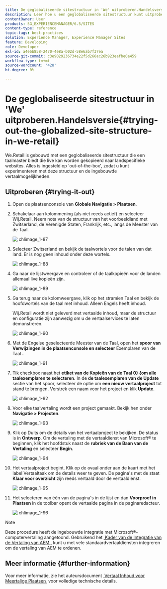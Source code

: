 ```yaml
---
title: De geglobaliseerde sitestructuur in 'We' uitproberen.Handelsversie
description: Leer hoe u een geglobaliseerde sitestructuur kunt uitproberen in Adobe Experience Manager met We.Retail.
contentOwner: User
products: SG_EXPERIENCEMANAGER/6.5/SITES
content-type: reference
topic-tags: best-practices
solution: Experience Manager, Experience Manager Sites
feature: Developing
role: Developer
exl-id: a4e6b858-2470-4e8a-b02d-58e6ab7f37ea
source-git-commit: c3e9029236734e22f5d266ac26b923eafbe0a459
workflow-type: tm+mt
source-wordcount: '428'
ht-degree: 0%

---
```


# De geglobaliseerde sitestructuur in &#39;We&#39; uitproberen.Handelsversie{#trying-out-the-globalized-site-structure-in-we-retail}

We.Retail is gebouwd met een geglobaliseerde sitestructuur die een taalmaster biedt die live kan worden gekopieerd naar landspecifieke websites. Alles is ingesteld op &#39;out-of-the-box&#39;, zodat u kunt experimenteren met deze structuur en de ingebouwde vertaalmogelijkheden.

## Uitproberen {#trying-it-out}

1. Open de plaatsenconsole van **Globale Navigatie > Plaatsen**.
1. Schakelaar aan kolommening (als niet reeds actief) en selecteer Wij.Retail. Neem nota van de structuur van het voorbeeldland met Zwitserland, de Verenigde Staten, Frankrijk, etc., langs de Meester van de Taal.

   ![&#x200B; chlimage_1-87 &#x200B;](assets/chlimage_1-87a.png)

1. Selecteer Zwitserland en bekijk de taalwortels voor de talen van dat land. Er is nog geen inhoud onder deze wortels.

   ![&#x200B; chlimage_1-88 &#x200B;](assets/chlimage_1-88a.png)

1. Ga naar de lijstweergave en controleer of de taalkopieën voor de landen allemaal live kopieën zijn.

   ![&#x200B; chlimage_1-89 &#x200B;](assets/chlimage_1-89a.png)

1. Ga terug naar de kolomweergave, klik op het stramien Taal en bekijk de hoofdwortels van de taal met inhoud. Alleen Engels heeft inhoud.

   Wij.Retail wordt niet geleverd met vertaalde inhoud, maar de structuur en configuratie zijn aanwezig om u de vertaalservices te laten demonstreren.

   ![&#x200B; chlimage_1-90 &#x200B;](assets/chlimage_1-90a.png)

1. Met de Engelse geselecteerde Meester van de Taal, open het **spoor van Verwijzingen in de plaatsenconsole en selecteer** Exemplaren van de Taal **.**

   ![&#x200B; chlimage_1-91 &#x200B;](assets/chlimage_1-91.png)

1. Tik checkbox naast het **etiket van de Kopieën van de Taal 0&rbrace; &lbrace;om alle taalexemplaren te selecteren.** In de **de taalexemplaren van de Update** sectie van het spoor, selecteer de optie om **een nieuw vertaalproject** tot stand te brengen. Verstrek een naam voor het project en klik **Update**.

   ![&#x200B; chlimage_1-92 &#x200B;](assets/chlimage_1-92.png)

1. Voor elke taalvertaling wordt een project gemaakt. Bekijk hen onder **Navigatie > Projecten**.

   ![&#x200B; chlimage_1-93 &#x200B;](assets/chlimage_1-93.png)

1. Klik op Duits om de details van het vertaalproject te bekijken. De status is in **Ontwerp**. Om de vertaling met de vertaaldienst van Microsoft® te beginnen, klik het hoofdstuk naast de **rubriek van de Baan van de Vertaling** en selecteer **Begin**.

   ![&#x200B; chlimage_1-94 &#x200B;](assets/chlimage_1-94.png)

1. Het vertaalproject begint. Klik op de ovaal onder aan de kaart met het label Vertaaltaak om de details weer te geven. De pagina&#39;s met de staat **Klaar voor overzicht** zijn reeds vertaald door de vertaaldienst.

   ![&#x200B; chlimage_1-95 &#x200B;](assets/chlimage_1-95.png)

1. Het selecteren van één van de pagina&#39;s in de lijst en dan **Voorproef in Plaatsen** in de toolbar opent de vertaalde pagina in de paginaredacteur.

   ![&#x200B; chlimage_1-96 &#x200B;](assets/chlimage_1-96.png)

>[!NOTE]
>
>Deze procedure heeft de ingebouwde integratie met Microsoft®-computervertaling aangetoond. Gebruikend het [&#x200B; Kader van de Integratie van de Vertaling van AEM &#x200B;](/help/sites-administering/translation.md), kunt u met vele standaardvertaaldiensten integreren om de vertaling van AEM te ordenen.

## Meer informatie {#further-information}

Voor meer informatie, zie het auteursdocument [&#x200B; Vertaal Inhoud voor Meertalige Plaatsen &#x200B;](/help/sites-administering/translation.md) voor volledige technische details.
